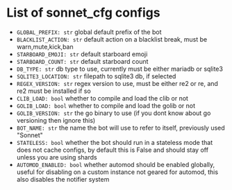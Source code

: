 # List of sonnet\_cfg configs
- `GLOBAL_PREFIX: str` global default prefix of the bot
- `BLACKLIST_ACTION: str` default action on a blacklist break, must be warn,mute,kick,ban
- `STARBOARD_EMOJI: str` default starboard emoji
- `STARBOARD_COUNT: str` default starboard count
- `DB_TYPE: str` db type to use, currently must be either mariadb or sqlite3
- `SQLITE3_LOCATION: str` filepath to sqlite3 db, if selected
- `REGEX_VERSION: str` regex version to use, must be either re2 or re, and re2 must be installed if so
- `CLIB_LOAD: bool` whether to compile and load the clib or not
- `GOLIB_LOAD: bool` whether to compile and load the golib or not
- `GOLIB_VERSION: str` the go binary to use (if you dont know about go versioning then ignore this)
- `BOT_NAME: str` the name the bot will use to refer to itself, previously used "Sonnet"
- `STATELESS: bool` whether the bot should run in a stateless mode that does not cache configs, by default this is False and should stay off unless you are using shards
- `AUTOMOD_ENABLED: bool` whether automod should be enabled globally, useful for disabling on a custom instance not geared for automod, this also disables the notifier system
